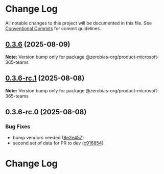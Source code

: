 # Change Log

All notable changes to this project will be documented in this file.
See [Conventional Commits](https://conventionalcommits.org) for commit guidelines.

## [0.3.6](https://github.com/zerobias-org/product/compare/@zerobias-org/product-microsoft-365-teams@0.3.6-rc.1...@zerobias-org/product-microsoft-365-teams@0.3.6) (2025-08-09)

**Note:** Version bump only for package @zerobias-org/product-microsoft-365-teams





## [0.3.6-rc.1](https://github.com/zerobias-org/product/compare/@zerobias-org/product-microsoft-365-teams@0.3.6-rc.0...@zerobias-org/product-microsoft-365-teams@0.3.6-rc.1) (2025-08-08)

**Note:** Version bump only for package @zerobias-org/product-microsoft-365-teams





## 0.3.6-rc.0 (2025-08-08)


### Bug Fixes

* bump vendors needed ([8e2e457](https://github.com/zerobias-org/product/commit/8e2e457e0b5d7141a05e8f2c178bc2854f2b7178))
* second set of data for PR to dev ([c916854](https://github.com/zerobias-org/product/commit/c916854bcf229b1c2042ffdea18472d66a061aaf))





# Change Log
